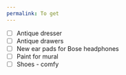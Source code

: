 ```yaml
---
permalink: To get
---
```

- [ ] Antique dresser 
- [ ] Antique drawers
- [ ] New ear pads for Bose headphones
- [ ] Paint for mural
- [ ] Shoes - comfy